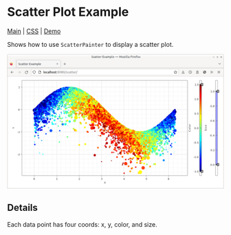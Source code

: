 # Scatter Plot Example

[Main](./src/main.ts) | [CSS](./src/main.css) | [Demo](https://metsci.github.io/gleam/examples/scatter/)

Shows how to use `ScatterPainter` to display a scatter plot.

![Screenshot](./screenshot.png)


## Details

Each data point has four coords: x, y, color, and size.
